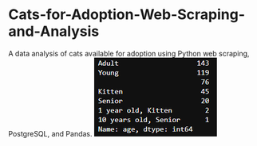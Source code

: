 # Cats-for-Adoption-Web-Scraping-and-Analysis
A data analysis of cats available for adoption using Python web scraping, PostgreSQL, and Pandas.
![](readme.PNG)
